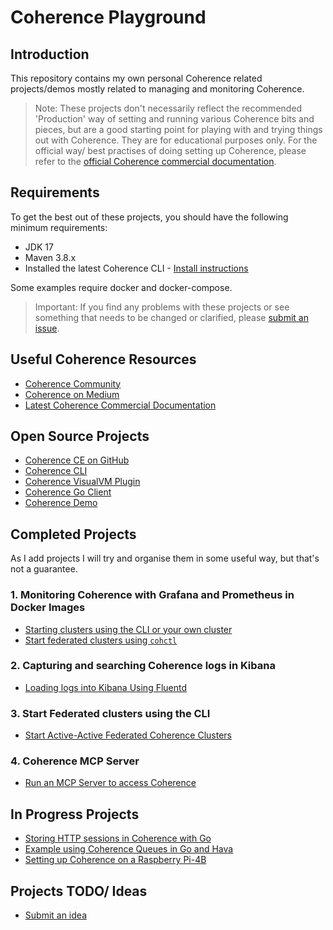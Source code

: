 # Coherence Playground

## Introduction

This repository contains my own personal Coherence related projects/demos mostly related to managing and monitoring Coherence.

> Note: These projects don't necessarily reflect the recommended 'Production' way of setting and running various Coherence
bits and pieces, but are a good starting point for playing with and trying things out with Coherence. 
> They are for educational purposes only.
> For the official way/ best practises of doing setting up Coherence, please refer to the [official Coherence commercial documentation](https://docs.oracle.com/en/middleware/standalone/coherence/14.1.1.2206/).

## Requirements

To get the best out of these projects, you should have the following minimum requirements:

* JDK 17
* Maven 3.8.x
* Installed the latest Coherence CLI - [Install instructions](https://oracle.github.io/coherence-cli/docs/latest/#/docs/installation/01_installation)

Some examples require docker and docker-compose.

>Important: If you find any problems with these projects or see something that needs to 
> be changed or clarified, please [submit an issue](https://github.com/tmiddlet2666/coherence-playground/issues/new/choose).

## Useful Coherence Resources

* [Coherence Community](https://coherence.community/)
* [Coherence on Medium](https://medium.com/oracle-coherence)
* [Latest Coherence Commercial Documentation](https://docs.oracle.com/en/middleware/standalone/coherence/14.1.1.2206/)

## Open Source Projects

* [Coherence CE on GitHub](https://github.com/oracle/coherence)
* [Coherence CLI](https://github.com/oracle/coherence-cli)
* [Coherence VisualVM Plugin](https://github.com/oracle/coherence-visualvm)
* [Coherence Go Client](https://github.com/oracle/coherence-go-client)
* [Coherence Demo](https://github.com/coherence-community/coherence-demo)

## Completed Projects

As I add projects I will try and organise them in some useful way, but that's not a guarantee.

### 1. Monitoring Coherence with Grafana and Prometheus in Docker Images
    
* [Starting clusters using the CLI or your own cluster](monitoring)
* [Start federated clusters using `cohctl`](federation)

### 2. Capturing and searching Coherence logs in Kibana

* [Loading logs into Kibana Using Fluentd](logging)
                 
### 3. Start Federated clusters using the CLI

* [Start Active-Active Federated Coherence Clusters](federation)

### 4. Coherence MCP Server

* [Run an MCP Server to access Coherence](coherence-mcp-server/README.md)

## In Progress Projects
 
* [Storing HTTP sessions in Coherence with Go](go/sessions)
* [Example using Coherence Queues in Go and Hava](go/queues)
* [Setting up Coherence on a Raspberry Pi-4B](pi)

## Projects TODO/ Ideas

* [Submit an idea](https://github.com/tmiddlet2666/coherence-playground/issues/new/choose)



